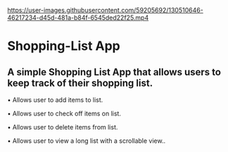 



https://user-images.githubusercontent.com/59205692/130510646-46217234-d45d-481a-b84f-6545ded22f25.mp4






# Shopping-List App

A simple Shopping List App that allows users to keep track of their shopping list.
------------
• Allows user to add items to list.

• Allows user to check off items on list.

• Allows user to delete items from list.

• Allows user to view a long list with a scrollable view..
